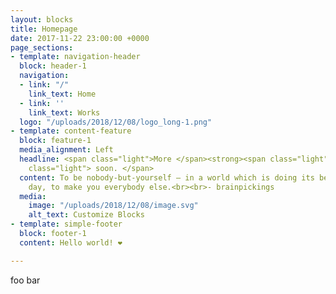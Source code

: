 ```yaml
---
layout: blocks
title: Homepage
date: 2017-11-22 23:00:00 +0000
page_sections:
- template: navigation-header
  block: header-1
  navigation:
  - link: "/"
    link_text: Home
  - link: ''
    link_text: Works
  logo: "/uploads/2018/12/08/logo_long-1.png"
- template: content-feature
  block: feature-1
  media_alignment: Left
  headline: <span class="light">More </span><strong><span class="light">coming up</span></strong><span
    class="light"> soon. </span>
  content: To be nobody-but-yourself — in a world which is doing its best, night and
    day, to make you everybody else.<br><br>- brainpickings
  media:
    image: "/uploads/2018/12/08/image.svg"
    alt_text: Customize Blocks
- template: simple-footer
  block: footer-1
  content: Hello world! ❤︎

---
```

foo bar